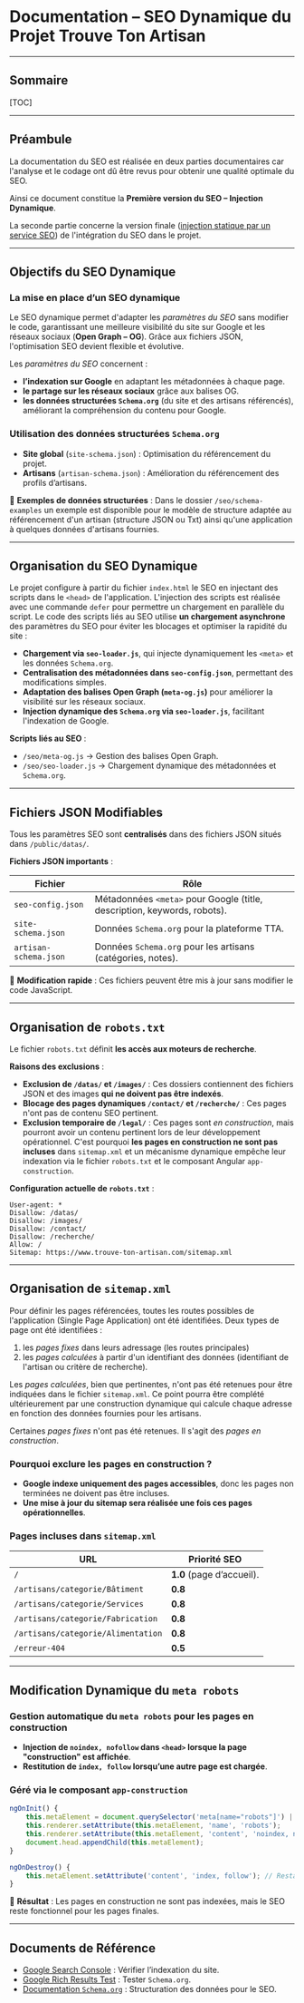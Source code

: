 # **Documentation – SEO Dynamique du Projet Trouve Ton Artisan**

---

## Sommaire

[TOC]

---

## **Préambule**  

La documentation du SEO est réalisée en deux parties documentaires car l'analyse et le codage ont dû être revus pour obtenir une qualité optimale du SEO.

Ainsi ce document constitue la **Première version du SEO – Injection Dynamique**.

La seconde partie concerne la version finale ([injection statique par un service SEO](./seo-schema-injection-statique.md)) de l'intégration du SEO dans le projet.

---

## Objectifs du **SEO Dynamique**

### La mise en place d’un **SEO dynamique**

Le SEO dynamique permet d'adapter les _paramètres du SEO_ sans modifier le code, garantissant une meilleure visibilité du site sur Google et les réseaux sociaux (**Open Graph – OG**). Grâce aux fichiers JSON, l'optimisation SEO devient flexible et évolutive.  

Les _paramètres du SEO_ concernent :

- **l’indexation sur Google** en adaptant les métadonnées à chaque page.  
- **le partage sur les réseaux sociaux** grâce aux balises OG.  
- **les données structurées `Schema.org`** (du site et des artisans référencés), améliorant la compréhension du contenu pour Google.  

### Utilisation des **données structurées `Schema.org`**

- **Site global** (`site-schema.json`) : Optimisation du référencement du projet.  
- **Artisans** (`artisan-schema.json`) : Amélioration du référencement des profils d’artisans.  

🚀 **Exemples de données structurées** : Dans le dossier `/seo/schema-examples` un exemple est disponible pour le modèle de structure adaptée au référencement d'un artisan (structure JSON ou Txt) ainsi qu'une application à quelques données d'artisans fournies.

---

## Organisation du SEO Dynamique

Le projet configure à partir du fichier `index.html` le SEO en injectant des scripts dans le `<head>` de l'application. L'injection des scripts est réalisée avec une commande `defer` pour permettre un chargement en parallèle du script.
Le code des scripts liés au SEO utilise **un chargement asynchrone** des paramètres du SEO pour éviter les blocages et optimiser la rapidité du site :

- **Chargement via `seo-loader.js`**, qui injecte dynamiquement les `<meta>` et les données `Schema.org`.  
- **Centralisation des métadonnées dans `seo-config.json`**, permettant des modifications simples.  
- **Adaptation des balises Open Graph (`meta-og.js`)** pour améliorer la visibilité sur les réseaux sociaux.  
- **Injection dynamique des `Schema.org` via `seo-loader.js`**, facilitant l'indexation de Google.  

**Scripts liés au SEO** :

- `/seo/meta-og.js` → Gestion des balises Open Graph.  
- `/seo/seo-loader.js` → Chargement dynamique des métadonnées et `Schema.org`.  

---

## Fichiers **JSON Modifiables**

Tous les paramètres SEO sont **centralisés** dans des fichiers JSON situés dans `/public/datas/`.

**Fichiers JSON importants** :

| **Fichier** | **Rôle** |
|-------------|---------|
| `seo-config.json` | Métadonnées `<meta>` pour Google (title, description, keywords, robots). |
| `site-schema.json` | Données `Schema.org` pour la plateforme TTA. |
| `artisan-schema.json` | Données `Schema.org` pour les artisans (catégories, notes). |

🚀 **Modification rapide** : Ces fichiers peuvent être mis à jour sans modifier le code JavaScript.

---

## Organisation de `robots.txt`

Le fichier `robots.txt` définit **les accès aux moteurs de recherche**.  

**Raisons des exclusions** :

- **Exclusion de `/datas/` et `/images/`** : Ces dossiers contiennent des fichiers JSON et des images **qui ne doivent pas être indexés**.  
- **Blocage des pages dynamiques `/contact/` et `/recherche/`** : Ces pages n'ont pas de contenu SEO pertinent.  
- **Exclusion temporaire de `/legal/`** : Ces pages sont _en construction_, mais pourront avoir un contenu pertinent lors de leur développement opérationnel. C'est pourquoi **les pages en construction ne sont pas incluses** dans `sitemap.xml` et un mécanisme dynamique empêche leur indexation via le fichier `robots.txt` et le composant Angular `app-construction`.

**Configuration actuelle de `robots.txt`** :

```TXT
User-agent: *
Disallow: /datas/
Disallow: /images/
Disallow: /contact/
Disallow: /recherche/
Allow: /
Sitemap: https://www.trouve-ton-artisan.com/sitemap.xml
```

---

## Organisation de `sitemap.xml`

Pour définir les pages référencées, toutes les routes possibles de l'application (Single Page Application) ont été identifiées. Deux types de page ont été identifiées :

1. les _pages fixes_ dans leurs adressage (les routes principales)
2. les _pages calculées_ à partir d'un identifiant des données (identifiant de l'artisan ou critère de recherche).

Les _pages calculées_, bien que pertinentes, n'ont pas été retenues pour être indiquées dans le fichier `sitemap.xml`. Ce point pourra être complété ultérieurement par une construction dynamique qui calcule chaque adresse en fonction des données fournies pour les artisans.

Certaines _pages fixes_ n'ont pas été retenues. Il s'agit des _pages en construction_.

### Pourquoi exclure les pages en construction ?

- **Google indexe uniquement des pages accessibles**, donc les pages non terminées ne doivent pas être incluses.  
- **Une mise à jour du sitemap sera réalisée une fois ces pages opérationnelles**.  

### Pages incluses dans `sitemap.xml`

| **URL** | **Priorité SEO** |
|---------|---------------|
| `/` | **1.0** (page d’accueil). |
| `/artisans/categorie/Bâtiment` | **0.8** |
| `/artisans/categorie/Services` | **0.8** |
| `/artisans/categorie/Fabrication` | **0.8** |
| `/artisans/categorie/Alimentation` | **0.8** |
| `/erreur-404` | **0.5** |

---

## Modification Dynamique du `meta robots`

### Gestion automatique du `meta robots` pour les pages en construction

- **Injection de `noindex, nofollow` dans `<head>` lorsque la page "construction" est affichée**.  
- **Restitution de `index, follow` lorsqu’une autre page est chargée**.  

### Géré via le composant `app-construction`

```typescript
ngOnInit() {
    this.metaElement = document.querySelector('meta[name="robots"]') || this.renderer.createElement('meta');
    this.renderer.setAttribute(this.metaElement, 'name', 'robots');
    this.renderer.setAttribute(this.metaElement, 'content', 'noindex, nofollow');
    document.head.appendChild(this.metaElement);
}

ngOnDestroy() {
    this.metaElement.setAttribute('content', 'index, follow'); // Restauration automatique
}
```

🚀 **Résultat** : Les pages en construction ne sont pas indexées, mais le SEO reste fonctionnel pour les pages finales.

---

## Documents de Référence

- [Google Search Console](https://search.google.com/search-console) : Vérifier l’indexation du site.  
- [Google Rich Results Test](https://search.google.com/test/rich-results) : Tester `Schema.org`.  
- [Documentation `Schema.org`](https://schema.org) : Structuration des données pour le SEO.  
